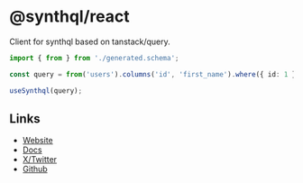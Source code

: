 # @synthql/react

Client for synthql based on tanstack/query.

```ts
import { from } from './generated.schema';

const query = from('users').columns('id', 'first_name').where({ id: 1 }).many();

useSynthql(query);
```

## Links

-   [Website](https://fhur.github.io/synthql/)
-   [Docs](https://fhur.github.io/synthql/docs/getting-started)
-   [X/Twitter](https://twitter.com/fernandohur)
-   [Github](https://github.com/fhur/synthql)
